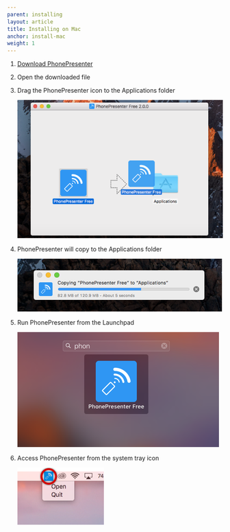 ```yaml
---
parent: installing
layout: article
title: Installing on Mac
anchor: install-mac
weight: 1
---
```


1. <a href="https://phonepresenter.com/#download">Download PhonePresenter</a>


2. Open the downloaded file


3. Drag the PhonePresenter icon to the Applications folder

    ![PhonePresenter installer on Mac](/assets/img/drag_mac.png)

4. PhonePresenter will copy to the Applications folder

    ![PhonePresenter copying to Applications on Mac](/assets/img/install_mac.png)

5. Run PhonePresenter from the Launchpad

    ![Launching PhonePresenter on Mac](/assets/img/launch_mac.png)


6. Access PhonePresenter from the system tray icon

    ![PhonePresenter in system tray](/assets/img/system_tray_mac.png)
